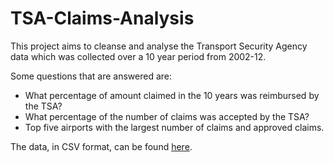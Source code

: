 # TSA-Claims-Analysis

This project aims to cleanse and analyse the Transport Security Agency data which was collected over a 10 year period from 2002-12.

Some questions that are answered are:
-  What percentage of amount claimed in the 10 years was reimbursed by the TSA?
-  What percentage of the number of claims was accepted by the TSA?
-  Top five airports with the largest number of claims and approved claims.

The data, in CSV format, can be found [here](https://www.kaggle.com/terminal-security-agency/tsa-claims-database/data).
